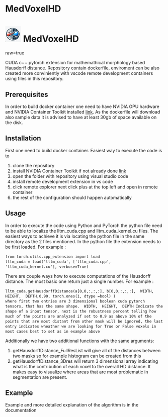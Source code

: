 # MedVoxelHD

<h1> <img src="logo_hausdorff.jpeg" alt="MedVoxelHD" width="50"> MedVoxelHD </h1>

raw=true

CUDA c++ pytorch extension for mathemathical morphology based Hausdorff distance. Repository contain dockerfile, enviroment can be also created more conviniently with vscode remote development containers using files in this repository.

## Prerequisites
In order to build docker container one need to have NVIDIA GPU hardware and NVIDIA Container Toolkit installed [link](https://docs.nvidia.com/datacenter/cloud-native/container-toolkit/latest/install-guide.html). As the dockerfile will download also sample data it is advised to have at least 30gb of space available on the disk.

## Installation
First one need to build docker container. Easiest way to execute the code is to 
1) clone the repository
2) install NVIDIA Container Toolkit if not already done [link](https://docs.nvidia.com/datacenter/cloud-native/container-toolkit/latest/install-guide.html)
3) open the folder with repository using visual studio code
4) install remote development extension in vs code
5) click remote explorer next click plus at the top left and open in remote container
6) the rest of the configuration should happen automatically
 
## Usage

In order to execute the code using Python and PyTorch the python file need to be able to localize the lltm_cuda.cpp and lltm_cuda_kernel.cu files. The easiest ways to achieve it is via locating the python file in the same directory as the 2 files mentioned.
In the python file the extension needs to be first loaded. For example :
```
from torch.utils.cpp_extension import load
lltm_cuda = load('lltm_cuda', ['lltm_cuda.cpp', 'lltm_cuda_kernel.cu'], verbose=True)
```
There are couple ways how to execute computations of the Hausdorff distance. The most basic one return just a single number. For example :
```
lltm_cuda.getHausdorffDistance(a[0,0,:,:,:], b[0,0,:,:,:],  WIDTH,  HEIGHT,  DEPTH,0.90, torch.ones(1, dtype =bool) )
where first two entries are 3 dimensional boolean cuda pytorch tensors, that has the same shape.  WIDTH,  HEIGHT,  DEPTH Indicate the shape of a input tensor, next is the robustness percent telling how much of the points are analyzed if set to 0.9 as above 10% of the points that are most distant from other mask will be ignored, the last entry indicates wheather we are looking for True or False voxels in most cases best to set as in example above
```
Additionally we have two additional functions with the same arguments:
1) getHausdorffDistance_FullResList will give all of the distances between two masks so for example histogram can be created from this
2) getHausdorffDistance_3Dres will return 3 dimensional array indicating what is the contribution of each voxel to the overall HD distance. It makes easy to visualize where areas that are most problematic in segmentation are present.

## Example
Example and more detailed explanation of the algorithm is in the documentation
